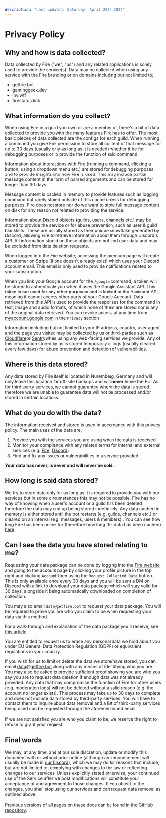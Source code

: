 ```yaml
---
description: "Last updated: Saturday, April 20th 2024"
---
```


# Privacy Policy

## Why and how is data collected?

Data collected by Fire ("we", "us") and any related applications is solely used to provide the service(s). Data may be collected when using any service with the Fire branding or on domains including but not limited to;

- getfire.bot
- gaminggeek.dev
- inv.wtf
- firestatus.link

## What information do you collect?

When using Fire in a guild you own or are a member of, there's a bit of data collected to provide you with the many features Fire has to offer. The most basic pieces of data collected are the configs for each guild. When running a command you give Fire permission to store all content of that message for up to 30 days (usually only as long as it is needed) whether it be for debugging purposes or to provide the function of said command.&#x20;

Information about interactions with Fire (running a command, clicking a button, using a dropdown menu etc.) are stored for debugging purposes and to provide insights into how Fire is used. This may include partial message content in the form of parsed arguments and can be stored for longer than 30 days.

Message content is cached in memory to provide features such as logging command but rarely stored outside of this cache unless for debugging purposes. Fire does not store nor do we want to store full message content on disk for any reason not related to providing the service.

Information about Discord objects (guilds, users, channels etc.) may be stored to provide the service or for abuse prevention, such as user & guild blacklists. These are usually stored as their unique snowflake generated by Discord, allowing Fire to retrieve information about them through Discord's API. All information stored on these objects are not end user data and may be excluded from data deletion requests.

When logged into the Fire website, accessing the premium page will create a customer on Stripe (if one doesn't already exist) which uses your Discord account email. This email is only used to provide notifications related to your subscription.

When you link your Google account for the `/google` command, a token will be stored to authenticate you when it uses the Google Assistant API. This token is not used for any other purposes and is locked to the Assistant API, meaning it cannot access other parts of your Google Account. Data retrieved from this API is used to provide the responses for the command in text, image and audio formats, of which none of them are stored nor is any of the original data retrieved.
You can revoke access at any time from [myaccount.google.com](https://myaccount.google.com/) in the `Privacy` section

Information including but not limited to your IP address, country, user agent and the page you visited may be collected by us or third-parties such as [Cloudflare](https://cloudflare.com)or [Sentry](https://sentry.io)when using any web-facing services we provide. Any of this information stored by us is stored temporarily in logs (usually cleared every few days) for abuse prevention and detection of vulnerabilities.

## Where is this data stored?

Any data stored by Fire itself is located in Nuremberg, Germany and will only leave this location for off-site backups and will **never** leave the EU. As for third-party services, we cannot guarantee where the data is stored therefore we are unable to guarantee data will not be processed and/or stored in certain locations.

## What do you do with the data?

The information received and stored is used in accordance with this privacy policy. The main uses of the data are;

1. Provide you with the services you are using when the data is received
2. Monitor your compliance with any related terms for internal and external services (e.g. [Fire](terms-of-service.md), [Discord](https://discordapp.com/terms))
3. Find and fix any issues or vulnerabilities in a service provided

**Your data has never, is never and will never be sold.**

## How long is said data stored?

We try to store data only for as long as it is required to provide you with our services but in some circumstances this may not be possible. Fire has no way of knowing when a user's account or a guild has been deleted therefore the data may end up being stored indefinitely. Any data cached in memory is either stored until the bot restarts (e.g. guilds, channels etc.) or cleared on an interval (e.g. messages, users & members) . You can see how long Fire has been online for (therefore how long the data has been cached) [here](https://getfire.bot/stats).

## Can I see the data you have stored relating to me?

Requesting your data package can be done by logging into the [Fire website](https://getfire.bot) and going to the account page by clicking your profile picture in the top right and clicking `Account` then using the `Request Collected Data` button. This is only available once every 30 days and you will be sent a DM on Discord with a link to download your data package which will stay valid for 30 days, alongside it being automatically downloaded on completion of collection.

You may also email `data@getfire.bot` to request your data package. You will be required to prove you are who you claim to be when requesting your data via this method.

For a walk-through and explanation of the data package you'll receive, see [this article](your-data-package.md).

You are entitled to request us to erase any personal data we hold about you under EU General Data Protection Regulation (GDPR) or equivalent regulations in your country.

If you wish for us to limit or delete the data we store/have stored, you can email [data@getfire.bot](mailto:data@getfire.bot) along with any means of identifying who you are. You may also be asked to provide sufficient proof showing you are who you say you are to request data deletion if enough data was not already provided. Any data that may compromise the function of Fire for other users (e.g. moderation logs) will not be deleted without a valid reason (e.g. the account no longer exists). This process may take up to 30 days to complete and does not include data stored by third-party services. You will have to contact them to inquire about data removal and a list of third-party services being used can be requested through the aforementioned email.\
\
If we are not satisfied you are who you claim to be, we reserve the right to refuse to grant your request.

## Final words

We may, at any time, and at our sole discretion, update or modify this document with or without prior notice (although an announcement will usually be made in [our Discord](https://inv.wtf/fire)), which we may do for reasons that include, but are not limited to, complying with changes to the law or reflecting changes to our services. Unless explicitly stated otherwise, your continued use of the Service after we post modifications will constitute your acceptance of and agreement to those changes. If you object to the changes, you shall stop using our services and can request data removal as outlined above.\
\
Previous versions of all pages on these docs can be found in the [GitHub repository](https://github.com/FireDiscordBot/docs).
